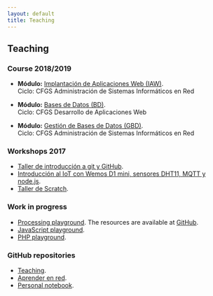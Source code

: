 ```yaml
---
layout: default
title: Teaching
---
```


## Teaching

### Course 2018/2019

  * **Módulo:** [Implantación de Aplicaciones Web (IAW)][1].  
    Ciclo: CFGS Administración de Sistemas Informáticos en Red

  * **Módulo:** [Bases de Datos (BD)][2].  
    Ciclo: CFGS Desarrollo de Aplicaciones Web

  * **Módulo:** [Gestión de Bases de Datos (GBD)][2].  
    Ciclo: CFGS Administración de Sistemas Informáticos en Red  

### Workshops 2017

  * [Taller de introducción a git y GitHub][3].
  * [Introducción al IoT con Wemos D1 mini, sensores DHT11, MQTT y node.js][4].
  * [Taller de Scratch][5].

### Work in progress

  * [Processing playground][6]. The resources are available at [GitHub][7].
  * [JavaScript playground][8].
  * [PHP playground][12].

### GitHub repositories

  * [Teaching][9].
  * [Aprender en red][10].
  * [Personal notebook][11].

[1]: http://josejuansanchez.org/iaw/ 
[2]: http://josejuansanchez.org/bd/
[3]: https://github.com/josejuansanchez/taller-git-github
[4]: https://github.com/josejuansanchez/iot-demo
[5]: https://github.com/josejuansanchez/scratch_workshop
[6]: http://josejuansanchez.org/processing-playground/
[7]: https://github.com/josejuansanchez/processing-playground
[8]: https://github.com/josejuansanchez/javascript-playground
[9]: https://github.com/josejuansanchez/teaching
[10]: https://github.com/josejuansanchez/aprender-en-red/wiki
[11]: https://github.com/josejuansanchez/personal-notebook
[12]: https://github.com/josejuansanchez/php-playground